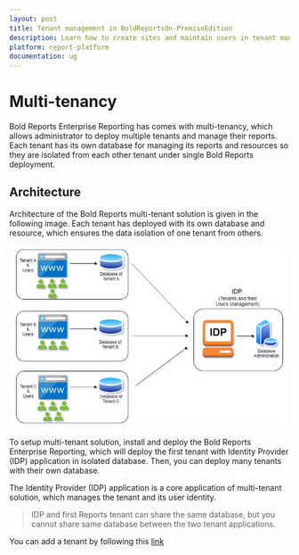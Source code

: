 ```yaml
---
layout: post
title: Tenant management in BoldReportsOn-PremiseEdition
description: Learn how to create sites and maintain users in tenant management on Bold Reports OnPremise Edition.
platform: report-platform
documentation: ug
---
```


# Multi-tenancy

Bold Reports Enterprise Reporting has comes with multi-tenancy, which allows administrator to deploy multiple tenants and manage their reports. Each tenant has its own database for managing its reports and resources so they are isolated from each other tenant under single Bold Reports deployment.

## Architecture

Architecture of the Bold Reports multi-tenant solution is given in the following image. Each tenant has deployed with its own database and resource, which ensures the data isolation of one tenant from others.

![Multi-Tenant Architect](/static/assets/on-premise/images/tenant-management/multi-tenant-architect.png)

To setup multi-tenant solution, install and deploy the Bold Reports Enterprise Reporting, which will deploy the first tenant with Identity Provider (IDP) application in isolated database. Then, you can deploy many tenants with their own database.

The Identity Provider (IDP) application is a core application of multi-tenant solution, which manages the tenant and its user identity.

> IDP and first Reports tenant can share the same database, but you cannot share same database between the two tenant applications.

You can add a tenant by following this [link](./../manage-tenants/create-site/)